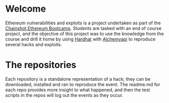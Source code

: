# Welcome
Ethereum vulnerabilities and exploits is a project undertaken as part of the [Chainshot Ethereum Bootcamp](https://www.chainshot.com/). Students are tasked with an end of course project, and the objective of this project was to use the knowledge from the course and drill it home by using [Hardhat](https://hardhat.org/) with [Alchemyapi](https://alchemyapi.io/) to reproduce several hacks and exploits.

# The repositories
Each repository is a standalone representation of a hack; they can be downloaded, installed and ran to reproduce the event. The readme.md for each repo provides more insight to what happened, and then the test scripts in the repos will log out the events as they occur.


